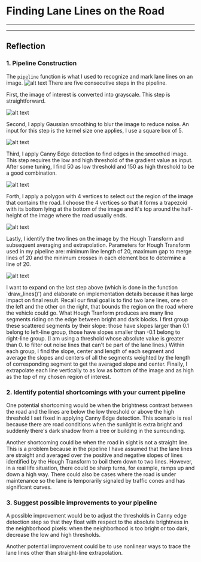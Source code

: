 # **Finding Lane Lines on the Road** 

---
[//]: # (Image References)

[rawImg]: ./test_image/solidYellowCurve2.jpg "raw"

[grayImg]: ./test_image_output/gray_solidYellowCurve2.jpg "gray"

[gaussImg]: ./test_image_output/gauss_solidYellowCurve2.jpg "gauss"

[wcannyImg]: ./test_image_output/wcanny_solidYellowCurve2.jpg "wcanny"

[maskedImg]: ./test_image_output/masked_solidYellowCurve2.jpg "masked"

[houghImg]: ./test_image_output/hough_solidYellowCurve2.jpg "hough"

---

## Reflection

### 1. Pipeline Construction

The `pipeline` function is what I used to recognize and mark lane lines on an image. 
![alt text][rawImg]
There are five consecutive steps in the pipeline. 

First, the image of interest is converted into grayscale. This step is straightforward. 

![alt text][grayImg]

Second, I apply Gaussian smoothing to blur the image to reduce noise. An input for this step is the kernel size one applies, I use a square box of 5. 

![alt text][gaussImg]

Third, I apply Canny Edge detection to find edges in the smoothed image. This step requires the low and high threshold of the gradient value as input. After some tuning, I find 50 as low threshold and 150 as high threshold to be a good combination. 

![alt text][wcannyImg]

Forth, I apply a polygon with 4 vertices to select out the region of the image that contains the road. I choose the 4 vertices so that it forms a trapezoid with its bottom lying at the bottom of the image and it's top around the half-height of the image where the road usually ends. 

![alt text][maskedImg]

Lastly, I identify the two lines on the image by the Hough Transform and subsequent averaging and extrapolation. Parameters for Hough Transform used in my pipeline are: minimum line length of 20, maximum gap to merge lines of 20 and the minimum crosses in each element box to determine a line of 20.

![alt text][HoughImg]

I want to expand on the last step above (which is done in the function `draw_lines()') and elaborate on implementation details because it has large impact on final result. Recall our final goal is to find two lane lines, one on the left and the other on the right, that bounds the region on the road where the vehicle could go. What Hough Tranform produces are many line segments riding on the edge between bright and dark blocks. I first group these scattered segments by their slope: those have slopes larger than 0.1 belong to left-line group, those have slopes smaller than -0.1 belong to right-line group. (I am using a threshold whose absolute value is greater than 0. to filter out noise lines that can't be part of the lane lines.) Within each group, I find the slope, center and length of each segment and average the slopes and centers of all the segments weighted by the length of corresponding segment to get the averaged slope and center. Finally, I extrapolate each line vertically to as low as bottom of the image and as high as the top of my chosen region of interest.

### 2. Identify potential shortcomings with your current pipeline


One potential shortcoming would be when the brightness contrast between the road and the lines are below the low threshold or above the high threshold I set fixed in applying Canny Edge detection. This scenario is real because there are road conditions when the sunlight is extra bright and suddenly there's dark shadow from a tree or building in the surrounding. 

Another shortcoming could be when the road in sight is not a straight line. This is a problem because in the pipeline I have assumed that the lane lines are straight and averaged over the positive and negative slopes of lines identified by the Hough Transform to boil them down to two lines. However, in a real life situation, there could be sharp turns, for example, ramps up and down a high way. There could also be cases where the road is under maintenance so the lane is temporarily signaled by traffic cones and has significant curves.


### 3. Suggest possible improvements to your pipeline

A possible improvement would be to adjust the thresholds in Canny edge detection step so that they float with respect to the absolute brightness in the neighborhood pixels: when the neighborhood is too bright or too dark, decrease the low and high thresholds.

Another potential improvement could be to use nonlinear ways to trace the lane lines other than straight-line extrapolation. 
